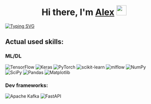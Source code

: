 [//]: # ("Greetings" section)
<h1 align="center">Hi there, I'm <a href="https://t.me/AlexKly" target="_blank">Alex</a> 
<img src="https://github.com/blackcater/blackcater/raw/main/images/Hi.gif" height="32"/></h1>

[//]: # ("Position and job" section)
<a href="https://git.io/typing-svg"><img src="https://readme-typing-svg.demolab.com?font=Fira+Code&pause=1000&color=09C00D&width=435&lines=NLP+ML+Dev+%40+Sber" alt="Typing SVG" /></a>

[//]: # ("Skills" section)
## Actual used skills:
### ML/DL

![TensorFlow](https://img.shields.io/badge/TensorFlow-%23FF6F00.svg?style=for-the-badge&logo=TensorFlow&logoColor=white)
![Keras](https://img.shields.io/badge/Keras-%23D00000.svg?style=for-the-badge&logo=Keras&logoColor=white)
![PyTorch](https://img.shields.io/badge/PyTorch-%23EE4C2C.svg?style=for-the-badge&logo=PyTorch&logoColor=white)
![scikit-learn](https://img.shields.io/badge/scikit--learn-%23F7931E.svg?style=for-the-badge&logo=scikit-learn&logoColor=white)
![mlflow](https://img.shields.io/badge/mlflow-%23d9ead3.svg?style=for-the-badge&logo=numpy&logoColor=blue)
![NumPy](https://img.shields.io/badge/numpy-%23013243.svg?style=for-the-badge&logo=numpy&logoColor=white)
![SciPy](https://img.shields.io/badge/SciPy-%230C55A5.svg?style=for-the-badge&logo=scipy&logoColor=%white)
![Pandas](https://img.shields.io/badge/pandas-%23150458.svg?style=for-the-badge&logo=pandas&logoColor=white)
![Matplotlib](https://img.shields.io/badge/Matplotlib-%23ffffff.svg?style=for-the-badge&logo=Matplotlib&logoColor=black)

### Dev frameworks:

![Apache Kafka](https://img.shields.io/badge/Apache%20Kafka-000?style=for-the-badge&logo=apachekafka)
![FastAPI](https://img.shields.io/badge/FastAPI-005571?style=for-the-badge&logo=fastapi)
